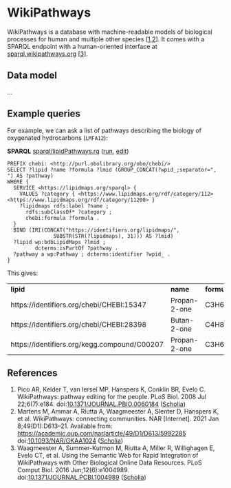 # WikiPathways

<a name="tp1">WikiPathways</a> is a database with machine-readable models of <a name="tp2">biological process</a>es for human
and multiple other species [<a href="#citeref1">1</a>,<a href="#citeref2">2</a>].
It comes with a SPARQL endpoint with a human-oriented interface at [sparql.wikipathways.org](https://sparql.wikipathways.org/) [<a href="#citeref3">3</a>].

## Data model

...

## Example queries

For example, we can ask a list of pathways describing the biology of oxygenated hydrocarbons (`LMFA12`):

**SPARQL** [sparql/lipidPathways.rq](sparql/lipidPathways.code.html) ([run](https://query.wikidata.org/embed.html#%23Pathways%20describing%20the%20biology%20of%20oxygenated%20hydrocarbons%20%28LMFA12%29%0APREFIX%20chebi%3A%20%3Chttp%3A%2F%2Fpurl.obolibrary.org%2Fobo%2Fchebi%2F%3E%0A%0ASELECT%20%3Flipid%20%3Fname%20%3Fformula%20%3Flmid%20%28GROUP_CONCAT%28%3Fwpid_%3Bseparator%3D%22%2C%20%22%29%20AS%20%3Fpathway%29%0AWHERE%20%7B%0A%20%20SERVICE%20%3Chttps%3A%2F%2Flipidmaps.org%2Fsparql%3E%20%7B%0A%20%20%20%20VALUES%20%3Fcategory%20%7B%20%3Chttps%3A%2F%2Fwww.lipidmaps.org%2Frdf%2Fcategory%2F112%3E%20%3Chttps%3A%2F%2Fwww.lipidmaps.org%2Frdf%2Fcategory%2F11200%3E%20%7D%20%0A%20%20%20%20%3Flipidmaps%20rdfs%3Alabel%20%3Fname%20%3B%0A%20%20%20%20%20%20rdfs%3AsubClassOf*%20%3Fcategory%20%3B%0A%20%20%20%20%20%20chebi%3Aformula%20%3Fformula%20.%0A%20%20%7D%0A%20%20BIND%20%28IRI%28CONCAT%28%22https%3A%2F%2Fidentifiers.org%2Flipidmaps%2F%22%2C%0A%20%20%20%20%20%20%20%20%20%20%20%20%20%20%20SUBSTR%28STR%28%3Flipidmaps%29%2C%2031%29%29%29%20AS%20%3Flmid%29%0A%20%20%3Flipid%20wp%3AbdbLipidMaps%20%3Flmid%20%3B%0A%20%20%20%20%20%20%20%20%20dcterms%3AisPartOf%20%3Fpathway%20.%0A%20%20%3Fpathway%20a%20wp%3APathway%20%3B%20dcterms%3Aidentifier%20%3Fwpid_%20.%0A%7D%0A), [edit](https://query.wikidata.org/#%23Pathways%20describing%20the%20biology%20of%20oxygenated%20hydrocarbons%20%28LMFA12%29%0APREFIX%20chebi%3A%20%3Chttp%3A%2F%2Fpurl.obolibrary.org%2Fobo%2Fchebi%2F%3E%0A%0ASELECT%20%3Flipid%20%3Fname%20%3Fformula%20%3Flmid%20%28GROUP_CONCAT%28%3Fwpid_%3Bseparator%3D%22%2C%20%22%29%20AS%20%3Fpathway%29%0AWHERE%20%7B%0A%20%20SERVICE%20%3Chttps%3A%2F%2Flipidmaps.org%2Fsparql%3E%20%7B%0A%20%20%20%20VALUES%20%3Fcategory%20%7B%20%3Chttps%3A%2F%2Fwww.lipidmaps.org%2Frdf%2Fcategory%2F112%3E%20%3Chttps%3A%2F%2Fwww.lipidmaps.org%2Frdf%2Fcategory%2F11200%3E%20%7D%20%0A%20%20%20%20%3Flipidmaps%20rdfs%3Alabel%20%3Fname%20%3B%0A%20%20%20%20%20%20rdfs%3AsubClassOf*%20%3Fcategory%20%3B%0A%20%20%20%20%20%20chebi%3Aformula%20%3Fformula%20.%0A%20%20%7D%0A%20%20BIND%20%28IRI%28CONCAT%28%22https%3A%2F%2Fidentifiers.org%2Flipidmaps%2F%22%2C%0A%20%20%20%20%20%20%20%20%20%20%20%20%20%20%20SUBSTR%28STR%28%3Flipidmaps%29%2C%2031%29%29%29%20AS%20%3Flmid%29%0A%20%20%3Flipid%20wp%3AbdbLipidMaps%20%3Flmid%20%3B%0A%20%20%20%20%20%20%20%20%20dcterms%3AisPartOf%20%3Fpathway%20.%0A%20%20%3Fpathway%20a%20wp%3APathway%20%3B%20dcterms%3Aidentifier%20%3Fwpid_%20.%0A%7D%0A))

```sparql
PREFIX chebi: <http://purl.obolibrary.org/obo/chebi/>
SELECT ?lipid ?name ?formula ?lmid (GROUP_CONCAT(?wpid_;separator=", ") AS ?pathway)
WHERE {
  SERVICE <https://lipidmaps.org/sparql> {
    VALUES ?category { <https://www.lipidmaps.org/rdf/category/112> <https://www.lipidmaps.org/rdf/category/11200> } 
    ?lipidmaps rdfs:label ?name ;
      rdfs:subClassOf* ?category ;
      chebi:formula ?formula .
  }
  BIND (IRI(CONCAT("https://identifiers.org/lipidmaps/",
               SUBSTR(STR(?lipidmaps), 31))) AS ?lmid)
  ?lipid wp:bdbLipidMaps ?lmid ;
         dcterms:isPartOf ?pathway .
  ?pathway a wp:Pathway ; dcterms:identifier ?wpid_ .
}
```

This gives:

<!-- https://sparql.wikipathways.org/sparql --><table>
  <tr>
    <td><b>lipid</b></td>
    <td><b>name</b></td>
    <td><b>formula</b></td>
    <td><b>lmid</b></td>
    <td><b>pathway</b></td>
  </tr>
  <tr>
    <td>https://identifiers.org/chebi/CHEBI:15347</td>
    <td>Propan-2-one </td>
    <td>C3H6O</td>
    <td>https://identifiers.org/lipidmaps/LMFA12000057</td>
    <td>WP5175, WP4742</td>
  </tr>
  <tr>
    <td>https://identifiers.org/chebi/CHEBI:28398</td>
    <td>Butan-2-one </td>
    <td>C4H8O</td>
    <td>https://identifiers.org/lipidmaps/LMFA12000043</td>
    <td>WP4838</td>
  </tr>
  <tr>
    <td>https://identifiers.org/kegg.compound/C00207</td>
    <td>Propan-2-one </td>
    <td>C3H6O</td>
    <td>https://identifiers.org/lipidmaps/LMFA12000057</td>
    <td>WP3602</td>
  </tr>
</table>

## References

1. <a name="citeref1"></a>Pico AR, Kelder T, van Iersel MP, Hanspers K, Conklin BR, Evelo C. WikiPathways: pathway editing for the people. PLoS Biol. 2008 Jul 22;6(7):e184.  doi:[10.1371/JOURNAL.PBIO.0060184](https://doi.org/10.1371/JOURNAL.PBIO.0060184) ([Scholia](https://scholia.toolforge.org/doi/10.1371/JOURNAL.PBIO.0060184))
2. <a name="citeref2"></a>Martens M, Ammar A, Riutta A, Waagmeester A, Slenter D, Hanspers K, et al. WikiPathways: connecting communities. NAR [Internet]. 2021 Jan 8;49(D1):D613–21. Available from: https://academic.oup.com/nar/article/49/D1/D613/5992285 doi:[10.1093/NAR/GKAA1024](https://doi.org/10.1093/NAR/GKAA1024) ([Scholia](https://scholia.toolforge.org/doi/10.1093/NAR/GKAA1024))
3. <a name="citeref3"></a>Waagmeester A, Summer-Kutmon M, Riutta A, Miller R, Willighagen E, Evelo CT, et al. Using the Semantic Web for Rapid Integration of WikiPathways with Other Biological Online Data Resources. PLoS Comput Biol. 2016 Jun;12(6):e1004989.  doi:[10.1371/JOURNAL.PCBI.1004989](https://doi.org/10.1371/JOURNAL.PCBI.1004989) ([Scholia](https://scholia.toolforge.org/doi/10.1371/JOURNAL.PCBI.1004989))


